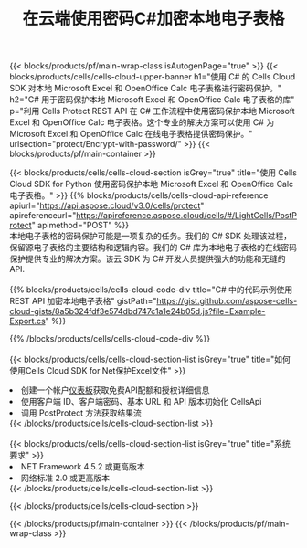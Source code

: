 ﻿---
title: 在云端使用密码C#加密本地电子表格
description: 用于保护 Microsoft Excel 和 OpenOffice Calc 的云 API 和 SDK C#。通过适用于 C# 的 Cells 云 API SDK 使用密码加密本地电子表格。
---
{{< blocks/products/pf/main-wrap-class isAutogenPage="true" >}}
{{< blocks/products/cells/cells-cloud-upper-banner h1="使用 C# 的 Cells Cloud SDK 对本地 Microsoft Excel 和 OpenOffice Calc 电子表格进行密码保护。" h2="C# 用于密码保护本地 Microsoft Excel 和 OpenOffice Calc 电子表格的库" p="利用 Cells Protect REST API 在 C# 工作流程中使用密码保护本地 Microsoft Excel 和 OpenOffice Calc 电子表格。这个专业的解决方案可以使用 C# 为 Microsoft Excel 和 OpenOffice Calc 在线电子表格提供密码保护。" urlsection="protect/Encrypt-with-password/" >}}
{{< blocks/products/pf/main-container >}}

{{< blocks/products/cells/cells-cloud-section isGrey="true" title="使用 Cells Cloud SDK for Python 使用密码保护本地 Microsoft Excel 和 OpenOffice Calc 电子表格。" >}}
{{% blocks/products/cells/cells-cloud-api-reference apiurl="https://api.aspose.cloud/v3.0/cells/protect" apireferenceurl="https://apireference.aspose.cloud/cells/#/LightCells/PostProtect" apimethod="POST" %}}
<br/>
本地电子表格的密码保护可能是一项复杂的任务。我们的 C# SDK 处理该过程，保留源电子表格的主要结构和逻辑内容。我们的 C# 库为本地电子表格的在线密码保护提供专业的解决方案。该云 SDK 为 C# 开发人员提供强大的功能和无缝的 API.
<br/>
<br/>
{{% blocks/products/cells/cells-cloud-code-div title="C# 中的代码示例使用 REST API 加密本地电子表格" gistPath="https://gist.github.com/aspose-cells-cloud-gists/8a5b324fdf3e574dbd747c1a1e24b05d.js?file=Example-Export.cs" %}}
  
{{% /blocks/products/cells/cells-cloud-code-div %}}
<br/>
<br/>
{{< blocks/products/cells/cells-cloud-section-list isGrey="true" title="如何使用Cells Cloud SDK for Net保护Excel文件" >}}
<li>创建一个帐户<a href="https://dashboard.aspose.cloud/">仪表板</a>获取免费API配额和授权详细信息</li>
<li>使用客户端 ID、客户端密码、基本 URL 和 API 版本初始化 CellsApi</li>
<li>调用 PostProtect 方法获取结果流</li>
{{< /blocks/products/cells/cells-cloud-section-list >}}
<br/>
<br/>
{{< blocks/products/cells/cells-cloud-section-list isGrey="true" title="系统要求" >}}
<li>NET Framework 4.5.2 或更高版本</li>
<li>网络标准 2.0 或更高版本</li>
{{< /blocks/products/cells/cells-cloud-section-list >}}

{{< /blocks/products/cells/cells-cloud-section >}}

{{< /blocks/products/pf/main-container >}}
{{< /blocks/products/pf/main-wrap-class >}}

